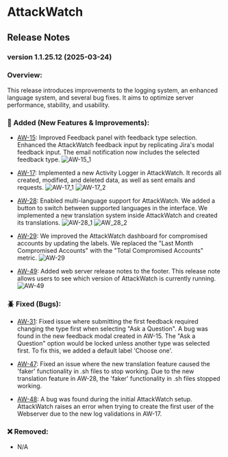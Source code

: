 # AttackWatch

## Release Notes

### version 1.1.25.12 (2025-03-24)

### Overview:

This release introduces improvements to the logging system, an enhanced language system, and several bug fixes.
It aims to optimize server performance, stability, and usability.

### 🚀 Added (New Features & Improvements):

-   [AW-15](https://lcg-xad.atlassian.net/jira/software/c/projects/AW/boards/7?selectedIssue=AW-15 'AW-15'): Improved Feedback panel with feedback type selection. Enhanced the AttackWatch feedback input by replicating Jira's modal feedback input. The email notification now includes the selected feedback type.
![AW-15_1](https://github.com/user-attachments/assets/9e4eedc7-bec4-4aa2-a520-38c6669c363c)

-   [AW-17](https://lcg-xad.atlassian.net/jira/software/c/projects/AW/boards/7?selectedIssue=AW-17 'AW-17'): Implemented a new Activity Logger in AttackWatch. It records all created, modified, and deleted data, as well as sent emails and requests.
![AW-17_1](https://github.com/user-attachments/assets/d54a51c5-5bee-438b-9398-07eb48aa0393)
![AW-17_2](https://github.com/user-attachments/assets/23e0c861-b0c6-4fc3-9818-630de7b85a70)

-   [AW-28](https://lcg-xad.atlassian.net/jira/software/c/projects/AW/boards/7?selectedIssue=AW-28 'AW-28'): Enabled multi-language support for AttackWatch. We added a button to switch between supported languages in the interface. We implemented a new translation system inside AttackWatch and created its translations.
![AW-28_1](https://github.com/user-attachments/assets/205075fe-2751-4a5e-81ba-2ff48ff40a0a)
![AW_28_2](https://github.com/user-attachments/assets/4ff45389-c5f9-4e43-8380-e6c99f3f47db)

-   [AW-29](https://lcg-xad.atlassian.net/jira/software/c/projects/AW/boards/7?selectedIssue=AW-29 'AW-29'): We improved the AttackWatch dashboard for compromised accounts by updating the labels. We replaced the "Last Month Compromised Accounts" with the "Total Compromised Accounts" metric.
![AW-29](https://github.com/user-attachments/assets/859f89c2-8a2b-42f1-bd92-2a9b76f4af05)

-   [AW-49](https://lcg-xad.atlassian.net/jira/software/c/projects/AW/boards/7?selectedIssue=AW-49 'AW-49'): Added web server release notes to the footer. This release note allows users to see which version of AttackWatch is currently running.
![AW-49](https://github.com/user-attachments/assets/d4f670c3-be98-4dd0-bc60-d6b57cd2769c)


### 🪲 Fixed (Bugs):

-   [AW-31](https://lcg-xad.atlassian.net/jira/software/c/projects/AW/boards/7?selectedIssue=AW-31 'AW-31'): Fixed issue where submitting the first feedback required changing the type first when selecting "Ask a Question". A bug was found in the new feedback modal created in AW-15. The "Ask a Question" option would be locked unless another type was selected first. To fix this, we added a default label 'Choose one'.

-   [AW-47](https://lcg-xad.atlassian.net/jira/software/c/projects/AW/boards/7?selectedIssue=AW-47 'AW-47'): Fixed an issue where the new translation feature caused the 'faker' functionality in .sh files to stop working. Due to the new translation feature in AW-28, the 'faker' functionality in .sh files stopped working.

-   [AW-48](https://lcg-xad.atlassian.net/jira/software/c/projects/AW/boards/7?selectedIssue=AW-48 'AW-48'): A bug was found during the initial AttackWatch setup. AttackWatch raises an error when trying to create the first user of the Webserver due to the new log validations in AW-17.

### ❌ Removed:

-   N/A
